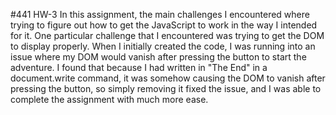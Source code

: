 #441 HW-3
In this assignment, the main challenges I encountered where trying to figure out how to
get the JavaScript to work in the way I intended for it.  One particular challenge that
I encountered was trying to get the DOM to display properly. When I initially created the code,
I was running into an issue where my DOM would vanish after pressing the button to start the
adventure.  I found that because I had written in "The End" in a document.write command, it
was somehow causing the DOM to vanish after pressing the button, so simply removing it fixed the
issue, and I was able to complete the assignment with much more ease.
